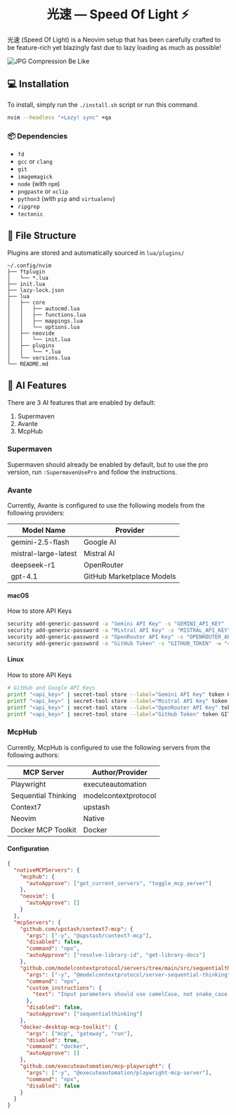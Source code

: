 <div align="center">
    <h1>光速 — Speed Of Light ⚡️</h1>
</div>

光速 (Speed Of Light) is a Neovim setup that has been carefully crafted to be feature-rich yet blazingly fast due to lazy loading as much as possible!

![JPG Compression Be Like](https://github.com/user-attachments/assets/03f5d637-9078-4ca5-9235-545ea5e0d141)

## 💻 Installation

To install, simply run the `./install.sh` script or run this command.

```bash
nvim --headless "+Lazy! sync" +qa
```

### 📦 Dependencies

- `fd`
- `gcc` or `clang`
- `git`
- `imagemagick`
- `node` (with `npm`)
- `pngpaste` or `xclip`
- `python3` (with `pip` and `virtualenv`)
- `ripgrep`
- `tectonic`

## 📁 File Structure

Plugins are stored and automatically sourced in `lua/plugins/`

```
~/.config/nvim
├── ftplugin
│   └── *.lua
├── init.lua
├── lazy-lock.json
├── lua
│   ├── core
│   │   ├── autocmd.lua
│   │   ├── functions.lua
│   │   ├── mappings.lua
│   │   └── options.lua
│   ├── neovide
│   │   └── init.lua
│   ├── plugins
│   │   └── *.lua
│   └── versions.lua
└── README.md
```

## 🤖 AI Features

There are 3 AI features that are enabled by default:

1. Supermaven
2. Avante
3. McpHub

### Supermaven

Supermaven should already be enabled by default, but to use the pro version, run `:SupermavenUsePro` and follow the instructions.

### Avante

Currently, Avante is configured to use the following models from the following providers:

| Model Name           | Provider                  |
| -------------------- | ------------------------- |
| gemini-2.5-flash     | Google AI                 |
| mistral-large-latest | Mistral AI                |
| deepseek-r1          | OpenRouter                |
| gpt-4.1              | GitHub Marketplace Models |

#### macOS

How to store API Keys

```bash
security add-generic-password -a "Gemini API Key" -s "GEMINI_API_KEY" -w "<api_key>"
security add-generic-password -a "Mistral API Key" -s "MISTRAL_API_KEY" -w "<api_key>"
security add-generic-password -a "OpenRouter API Key" -s "OPENROUTER_API_KEY" -w "<api_key>"
security add-generic-password -a "GitHub Token" -s "GITHUB_TOKEN" -w "<api_key>"
```

#### Linux

How to store API Keys

```bash
# GitHub and Google API Keys
printf "<api_key>" | secret-tool store --label="Gemini API Key" token GEMINI_API_KEY
printf "<api_key>" | secret-tool store --label="Mistral API Key" token MISTRAL_API_KEY
printf "<api_key>" | secret-tool store --label="OpenRouter API Key" token OPENROUTER_API_KEY
printf "<api_key>" | secret-tool store --label="GitHub Token" token GITHUB_TOKEN
```

### McpHub

Currently, McpHub is configured to use the following servers from the following authors:

| MCP Server          | Author/Provider      |
| ------------------- | -------------------- |
| Playwright          | executeautomation    |
| Sequential Thinking | modelcontextprotocol |
| Context7            | upstash              |
| Neovim              | Native               |
| Docker MCP Toolkit  | Docker               |

#### Configuration

```json
{
  "nativeMCPServers": {
    "mcphub": {
      "autoApprove": ["get_current_servers", "toggle_mcp_server"]
    },
    "neovim": {
      "autoApprove": []
    }
  },
  "mcpServers": {
    "github.com/upstash/context7-mcp": {
      "args": ["-y", "@upstash/context7-mcp"],
      "disabled": false,
      "command": "npx",
      "autoApprove": ["resolve-library-id", "get-library-docs"]
    },
    "github.com/modelcontextprotocol/servers/tree/main/src/sequentialthinking": {
      "args": ["-y", "@modelcontextprotocol/server-sequential-thinking"],
      "command": "npx",
      "custom_instructions": {
        "text": "Input parameters should use camelCase, not snake_case. For example, thoughts_needed should be changed to thoughtsNeeded."
      },
      "disabled": false,
      "autoApprove": ["sequentialthinking"]
    },
    "docker-desktop-mcp-toolkit": {
      "args": ["mcp", "gateway", "run"],
      "disabled": true,
      "command": "docker",
      "autoApprove": []
    },
    "github.com/executeautomation/mcp-playwright": {
      "args": ["-y", "@executeautomation/playwright-mcp-server"],
      "command": "npx",
      "disabled": false
    }
  }
}
```
